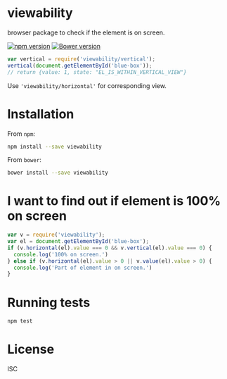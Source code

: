 # viewability

browser package to check if the element is on screen.

[![npm version](https://badge.fury.io/js/viewability.svg)](https://www.npmjs.com/package/viewability) [![Bower version](https://badge.fury.io/bo/viewability.svg)](http://badge.fury.io/bo/viewability) 

```js
var vertical = require('viewability/vertical');
vertical(document.getElementById('blue-box'));
// return {value: 1, state: "EL_IS_WITHIN_VERTICAL_VIEW"}
```

Use `'viewability/horizontal'` for corresponding view.

# Installation

From `npm`:

```sh
npm install --save viewability
```

From `bower`:

```sh
bower install --save viewability
```

# I want to find out if element is 100% on screen

```js
var v = require('viewability');
var el = document.getElementById('blue-box');
if (v.horizontal(el).value === 0 && v.vertical(el).value === 0) {
  console.log('100% on screen.')
} else if (v.horizontal(el).value > 0 || v.value(el).value > 0) {
  console.log('Part of element in on screen.')
}
```

# Running tests

```sh
npm test
```

# License

ISC
